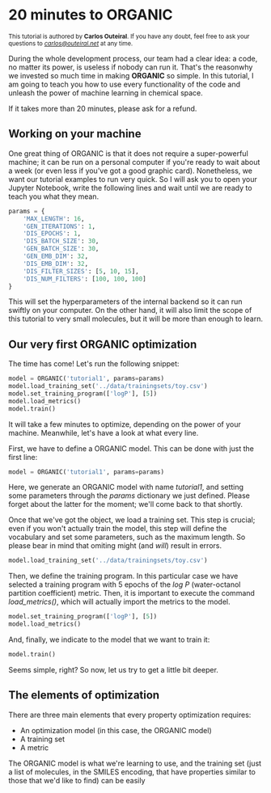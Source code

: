 # 20 minutes to ORGANIC

<sup>This tutorial is authored by __Carlos Outeiral__. If you have any doubt, feel free to ask your questions to *carlos@outeiral.net* at any time.</sup>

During the whole development process, our team had a clear idea: a code, no matter its power, is useless if nobody can run it. That's the reasonwhy we invested so much time in making **ORGANIC** so simple. In this tutorial, I am going to teach you how to use every functionality of the code and unleash the power of machine learning in chemical space.

If it takes more than 20 minutes, please ask for a refund.

## Working on your machine

One great thing of ORGANIC is that it does not require a super-powerful machine; it can be run on a personal computer if you're ready to wait about a week (or even less if you've got a good graphic card). Nonetheless, we want our tutorial examples to run very quick. So I will ask you to open your Jupyter Notebook, write the following lines and wait until we are ready to teach you what they mean.

```python
params = {
    'MAX_LENGTH': 16,
    'GEN_ITERATIONS': 1,
    'DIS_EPOCHS': 1,
    'DIS_BATCH_SIZE': 30,
    'GEN_BATCH_SIZE': 30,
    'GEN_EMB_DIM': 32,
    'DIS_EMB_DIM': 32,
    'DIS_FILTER_SIZES': [5, 10, 15],
    'DIS_NUM_FILTERS': [100, 100, 100]
}
```

This will set the hyperparameters of the internal backend so it can run swiftly on your computer. On the other hand, it will also limit the scope of this tutorial to very small molecules, but it will be more than enough to learn.

## Our very first ORGANIC optimization

The time has come! Let's run the following snippet:

```python
model = ORGANIC('tutorial1', params=params)                            
model.load_training_set('../data/trainingsets/toy.csv') 
model.set_training_program(['logP'], [5])               
model.load_metrics()                         
model.train()                               
```

It will take a few minutes to optimize, depending on the power of your machine. Meanwhile, let's have a look at what every line.

First, we have to define a ORGANIC model. This can be done with just the first line:

```python
model = ORGANIC('tutorial1', params=params)
```

Here, we generate an ORGANIC model with name *tutorial1*, and setting some parameters through the *params* dictionary we just defined. Please forget about the latter for the moment; we'll come back to that shortly.

Once that we've got the object, we load a training set. This step is crucial; even if you won't actually train the model, this step will define the vocabulary and set some parameters, such as the maximum length. So please bear in mind that omiting might (and *will*) result in errors.

```python
model.load_training_set('../data/trainingsets/toy.csv')
```

Then, we define the training program. In this particular case we have selected a training program with 5 epochs of the *log P* (water-octanol partition coefficient) metric. Then, it is important to execute the command *load_metrics()*, which will actually import the metrics to the model.

```python
model.set_training_program(['logP'], [5])
model.load_metrics()
```

And, finally, we indicate to the model that we want to train it:

```python
model.train()
```

Seems simple, right? So now, let us try to get a little bit deeper.

## The elements of optimization

There are three main elements that every property optimization requires:

* An optimization model (in this case, the ORGANIC model)
* A training set
* A metric

The ORGANIC model is what we're learning to use, and the training set (just a list of molecules, in the SMILES encoding, that have properties similar to those that we'd like to find) can be easily 
